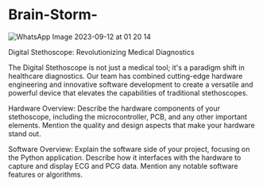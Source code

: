 
# Brain-Storm-
![WhatsApp Image 2023-09-12 at 01 20 14](https://github.com/kaveeshwaragayanath/Brain-Storm-/assets/125355380/f78a634a-c5bf-4e2f-919d-11f156b96344)



Digital Stethoscope: Revolutionizing Medical Diagnostics

The Digital Stethoscope is not just a medical tool; it's a paradigm shift in healthcare diagnostics. Our team has combined cutting-edge hardware engineering and innovative software development to create a versatile and powerful device that elevates the capabilities of traditional stethoscopes.

Hardware Overview:
Describe the hardware components of your stethoscope, including the microcontroller, PCB, and any other important elements. Mention the quality and design aspects that make your hardware stand out.


Software Overview:
Explain the software side of your project, focusing on the Python application. Describe how it interfaces with the hardware to capture and display ECG and PCG data. Mention any notable software features or algorithms.
